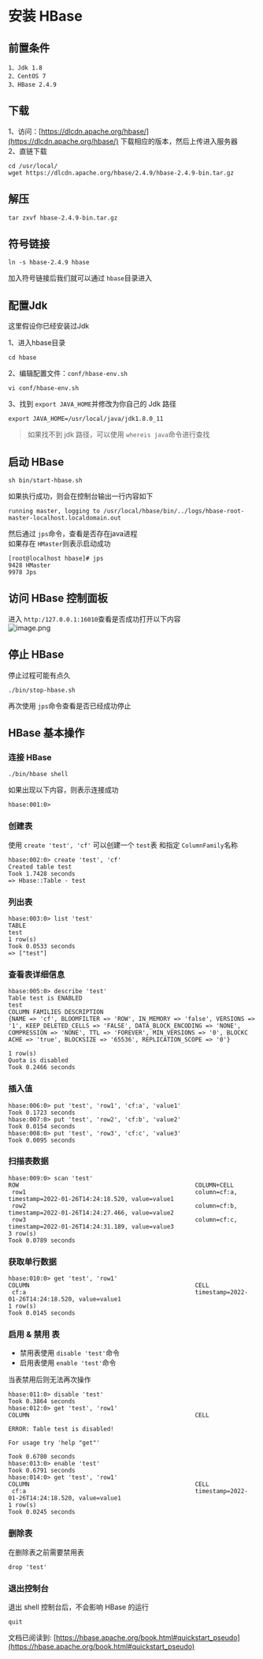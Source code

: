 # 安装 HBase

## 前置条件

```shell
1、Jdk 1.8
2、CentOS 7
3、HBase 2.4.9
```

## 下载

1、访问：[https://dlcdn.apache.org/hbase/](https://dlcdn.apache.org/hbase/) 下载相应的版本，然后上传进入服务器<br />2、直链下载
```shell
cd /usr/local/
wget https://dlcdn.apache.org/hbase/2.4.9/hbase-2.4.9-bin.tar.gz
```

## 解压

```shell
tar zxvf hbase-2.4.9-bin.tar.gz
```
## 符号链接
```shell
ln -s hbase-2.4.9 hbase
```
加入符号链接后我们就可以通过 `hbase`目录进入

## 配置Jdk

这里假设你已经安装过Jdk

1、进入hbase目录
```shell
cd hbase
```
2、编辑配置文件：`conf/hbase-env.sh`
```shell
vi conf/hbase-env.sh
```
3、找到 `export JAVA_HOME`并修改为你自己的 Jdk 路径
```shell
export JAVA_HOME=/usr/local/java/jdk1.8.0_11
```
> 如果找不到 jdk 路径，可以使用 `whereis java`命令进行查找

## 启动 HBase

```shell
sh bin/start-hbase.sh
```
如果执行成功，则会在控制台输出一行内容如下
```shell
running master, logging to /usr/local/hbase/bin/../logs/hbase-root-master-localhost.localdomain.out
```

然后通过 `jps`命令，查看是否存在java进程<br />如果存在 `HMaster`则表示启动成功
```shell
[root@localhost hbase]# jps
9428 HMaster
9978 Jps
```
## 访问 HBase 控制面板

进入 `http:/127.0.0.1:16010`查看是否成功打开以下内容<br />![image.png](https://cdn.nlark.com/yuque/0/2022/png/2478181/1643178401757-4f9cf18e-3104-4f6b-b5b2-475e2550c706.png#clientId=u29395970-0581-4&crop=0&crop=0&crop=1&crop=1&from=paste&height=975&id=ue2567b1e&margin=%5Bobject%20Object%5D&name=image.png&originHeight=975&originWidth=1920&originalType=binary&ratio=1&rotation=0&showTitle=false&size=74403&status=done&style=none&taskId=uc9138f76-5d44-46c0-a8e2-850ca73968a&title=&width=1920)
## 停止 HBase
停止过程可能有点久
```shell
./bin/stop-hbase.sh
```
再次使用 `jps`命令查看是否已经成功停止

## HBase 基本操作
### 连接 HBase
```shell
./bin/hbase shell
```
如果出现以下内容，则表示连接成功
```shell
hbase:001:0>
```
### 创建表
使用 `create 'test', 'cf'` 可以创建一个 `test`表 和指定 `ColumnFamily`名称
```shell
hbase:002:0> create 'test', 'cf'
Created table test
Took 1.7428 seconds                                                                                                                                                                                           
=> Hbase::Table - test
```
### 列出表
```shell
hbase:003:0> list 'test'
TABLE                                                                                                                                                                                                         
test                                                                                                                                                                                                          
1 row(s)
Took 0.0533 seconds                                                                                                                                                                                           
=> ["test"]
```
### 查看表详细信息
```shell
hbase:005:0> describe 'test'
Table test is ENABLED                                                                                                                                                                                         
test                                                                                                                                                                                                          
COLUMN FAMILIES DESCRIPTION                                                                                                                                                                                   
{NAME => 'cf', BLOOMFILTER => 'ROW', IN_MEMORY => 'false', VERSIONS => '1', KEEP_DELETED_CELLS => 'FALSE', DATA_BLOCK_ENCODING => 'NONE', COMPRESSION => 'NONE', TTL => 'FOREVER', MIN_VERSIONS => '0', BLOCKC
ACHE => 'true', BLOCKSIZE => '65536', REPLICATION_SCOPE => '0'}                                                                                                                                               

1 row(s)
Quota is disabled
Took 0.2466 seconds
```
### 插入值
```shell
hbase:006:0> put 'test', 'row1', 'cf:a', 'value1'
Took 0.1723 seconds                                                                                                                                                                                           
hbase:007:0> put 'test', 'row2', 'cf:b', 'value2'
Took 0.0154 seconds                                                                                                                                                                                           
hbase:008:0> put 'test', 'row3', 'cf:c', 'value3'
Took 0.0095 seconds
```
### 扫描表数据
```shell
hbase:009:0> scan 'test'
ROW                                                  COLUMN+CELL                                                                                                                                              
 row1                                                column=cf:a, timestamp=2022-01-26T14:24:18.520, value=value1                                                                                             
 row2                                                column=cf:b, timestamp=2022-01-26T14:24:27.466, value=value2                                                                                             
 row3                                                column=cf:c, timestamp=2022-01-26T14:24:31.189, value=value3                                                                                             
3 row(s)
Took 0.0789 seconds
```
### 获取单行数据
```shell
hbase:010:0> get 'test', 'row1'
COLUMN                                               CELL                                                                                                                                                     
 cf:a                                                timestamp=2022-01-26T14:24:18.520, value=value1                                                                                                          
1 row(s)
Took 0.0145 seconds 
```
### 启用 & 禁用 表

- 禁用表使用 `disable 'test'`命令
- 启用表使用 `enable 'test'`命令

当表禁用后则无法再次操作
```shell
hbase:011:0> disable 'test'
Took 0.3864 seconds                                                                                                                                                                                           
hbase:012:0> get 'test', 'row1'
COLUMN                                               CELL                                                                                                                                                     

ERROR: Table test is disabled!

For usage try 'help "get"'

Took 0.6780 seconds                                                                                                                                                                                           
hbase:013:0> enable 'test'
Took 0.6791 seconds                                                                                                                                                                                           
hbase:014:0> get 'test', 'row1'
COLUMN                                               CELL                                                                                                                                                     
 cf:a                                                timestamp=2022-01-26T14:24:18.520, value=value1                                                                                                          
1 row(s)
Took 0.0245 seconds
```
### 删除表
在删除表之前需要禁用表
```shell
drop 'test'
```
### 退出控制台
退出 shell 控制台后，不会影响 HBase 的运行
```shell
quit
```

文档已阅读到: [https://hbase.apache.org/book.html#quickstart_pseudo](https://hbase.apache.org/book.html#quickstart_pseudo)
